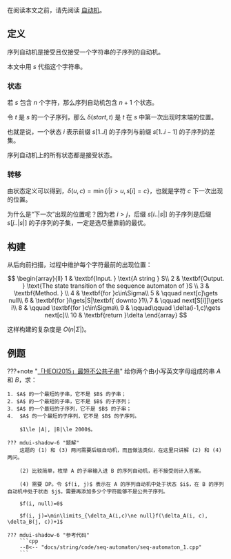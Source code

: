 在阅读本文之前，请先阅读 [自动机](./automaton.md)。

## 定义

序列自动机是接受且仅接受一个字符串的子序列的自动机。

本文中用 $s$ 代指这个字符串。

### 状态

若 $s$ 包含 $n$ 个字符，那么序列自动机包含 $n+1$ 个状态。

令 $t$ 是 $s$ 的一个子序列，那么 $\delta(start, t)$ 是 $t$ 在 $s$ 中第一次出现时末端的位置。

也就是说，一个状态 $i$ 表示前缀 $s[1..i]$ 的子序列与前缀 $s[1..i-1]$ 的子序列的差集。

序列自动机上的所有状态都是接受状态。

### 转移

由状态定义可以得到，$\delta(u, c)=\min\{i|i>u,s[i]=c\}$，也就是字符 $c$ 下一次出现的位置。

为什么是“下一次”出现的位置呢？因为若 $i>j$，后缀 $s[i..|s|]$ 的子序列是后缀 $s[j..|s|]$ 的子序列的子集，一定是选尽量靠前的最优。

## 构建

从后向前扫描，过程中维护每个字符最前的出现位置：

$$
\begin{array}{ll}
1 & \textbf{Input. } \text{A string } S\\
2 & \textbf{Output. } \text{The state transition of the sequence automaton of }S \\
3 & \textbf{Method. }  \\
4 & \textbf{for }c\in\Sigma\\
5 & \qquad next[c]\gets null\\
6 & \textbf{for }i\gets|S|\textbf{ downto }1\\
7 & \qquad next[S[i]]\gets i\\
8 & \qquad \textbf{for }c\in\Sigma\\
9 & \qquad\qquad \delta(i-1,c)\gets next[c]\\
10 & \textbf{return }\delta
\end{array}
$$

这样构建的复杂度是 $O(n|\Sigma|)$。

## 例题

???+note "[「HEOI2015」最短不公共子串](https://loj.ac/problem/2123)"
    给你两个由小写英文字母组成的串 $A$ 和 $B$，求：
    
    1. $A$ 的一个最短的子串，它不是 $B$ 的子串；
    2. $A$ 的一个最短的子串，它不是 $B$ 的子序列；
    3. $A$ 的一个最短的子序列，它不是 $B$ 的子串；
    4.  $A$ 的一个最短的子序列，它不是 $B$ 的子序列。
    
        $1\le |A|, |B|\le 2000$。
    
    ??? mdui-shadow-6 "题解"
        这题的 (1) 和 (3) 两问需要后缀自动机，而且做法类似，在这里只讲解 (2) 和 (4) 两问。
        
        (2) 比较简单，枚举 A 的子串输入进 B 的序列自动机，若不接受则计入答案。
        
        (4) 需要 DP。令 $f(i, j)$ 表示在 A 的序列自动机中处于状态 $i$，在 B 的序列自动机中处于状态 $j$，需要再添加多少个字符能够不是公共子序列。
        
        $f(i, null)=0$
        
        $f(i, j)=\min\limits_{\delta_A(i,c)\ne null}f(\delta_A(i, c), \delta_B(j, c))+1$
    
    ??? mdui-shadow-6 "参考代码"
        ```cpp
        --8<-- "docs/string/code/seq-automaton/seq-automaton_1.cpp"
        ```
